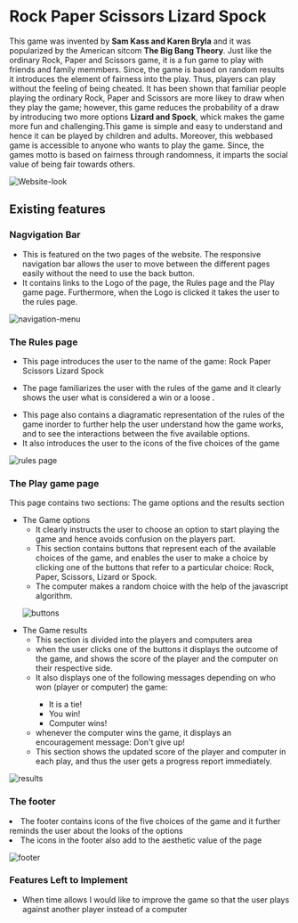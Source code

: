 # Rock Paper Scissors Lizard Spock
<p>
This game was invented by <b>Sam Kass and Karen Bryla</b> and it was popularized by the American sitcom <b>The Big Bang Theory</b>. Just like the ordinary Rock, Paper and Scissors game, it is a fun game to play with friends and family memmbers. Since, the game is based on random results it introduces the element of fairness into the play. Thus,  players can play without the feeling of being cheated. It has been shown that familiar people playing the ordinary Rock, Paper and Scissors are more likey to draw when they play the game; however, this game reduces the probability of a draw by introducing two more options <b>Lizard and Spock</b>, whick makes the game more fun and challenging.This game is simple and easy to understand and hence it can be played by children and adults. Moreover, this webbased game is accessible to anyone who wants to play the game. Since, the games motto is based on fairness through randomness, it imparts the social value of being fair towards others. </p>

![Website-look](assets/images/Website-look.PNG)

## Existing features

### Nagvigation Bar
<ul>
<li>This is featured on the two pages of the website. The responsive navigation bar allows the user to move between the different pages easily without the need to use the back button. </li>
<li>
 It contains links to the Logo of the page, the Rules page and the Play game page. Furthermore, when the Logo is clicked it takes the user to the rules page.
</li>
</ul>

![navigation-menu](assets/images/nav-bar.PNG)


### The Rules page 

<ul>
<li> This page introduces the user to the name of the game: Rock Paper Scissors Lizard Spock </li>
</ul>

<ul>
<li> The page familiarizes the user with the rules of the game and it clearly shows the user what is considered a win or a loose .</li>
</ul>

<ul>
<li> This page also contains a diagramatic representation of the rules of the game inorder to further help the user understand how the game works, and to see the interactions between the five available options. </li>
<li> It also introduces the user to the icons of the five choices of the game</li>
</ul>

![rules page](assets/images/rules-body.PNG)



### The Play game page 

<p> This page contains two sections: The game options and the results section</p>

<ul> 
  <li>
   The Game options
   <ul>
     <li>It clearly instructs the user to choose an option to start playing the game and hence avoids confusion on the players part.</li>
     <li> This section contains buttons that represent each of the available choices of the game, and enables the user to make a choice by clicking one of the buttons that refer to a particular choice: Rock, Paper, Scissors, Lizard or Spock. </li>
     <li> The computer makes a random choice with the help of the javascript algorithm.</li>
 </ul>
  </li>
  
![buttons](assets/images/buttons.PNG)


  <li>
  The Game results
     <ul>
     <li> This section is divided into the players and computers area</li>
       <li> when the user clicks one of the buttons it displays the outcome of the game, and shows the score of the player and the computer on their respective side.</li>
       <li> It also displays one of the following messages depending on who won (player or computer) the game:</li>
         <ul>
           <li> It is a tie! </li>
           <li> You win! </li>
           <li> Computer wins! </li>
        </ul>
      <li> whenever the computer wins the game, it displays an encouragement message: Don't give up!</li>
      <li> This section shows the updated score of the player and computer in each play, and thus the user gets a progress report immediately.</li>   
   </ul>
  </li>
</ul>

![results](assets/images/results.PNG)



### The footer

<li> The footer contains icons of the five choices of the game and it further reminds the user about the looks of the options</li>
<li> The icons in the footer also add to the aesthetic value of the page</li>

![footer](assets/images/footer.PNG)

### Features Left to Implement
 <ul>
  <li> When time allows I would like to improve the game so that the user plays against another player instead of a computer</li>
</ul>

